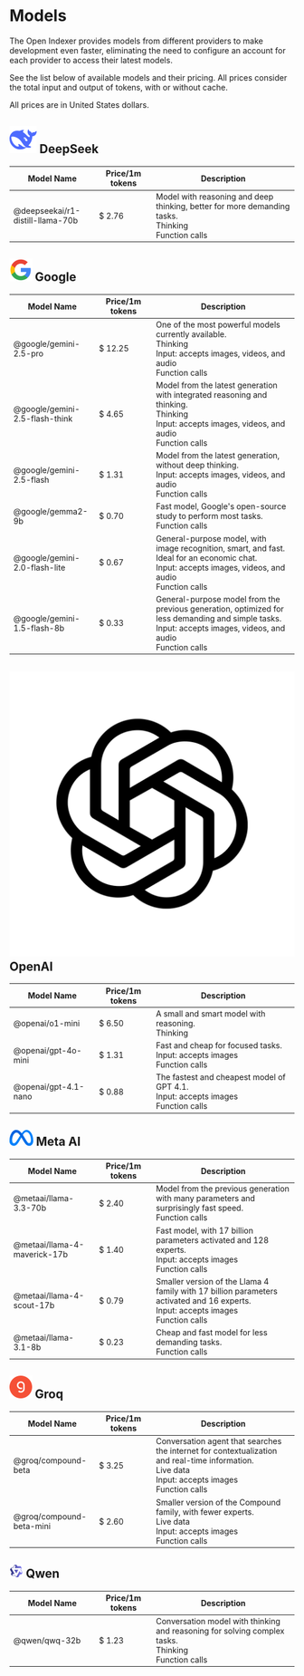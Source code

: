 # Models

The Open Indexer provides models from different providers to make development even faster, eliminating the need to configure an account for each provider to access their latest models.

See the list below of available models and their pricing. All prices consider the total input and output of tokens, with or without cache.

All prices are in United States dollars.

## <img src="/assets/icon/deepseek.svg" class="inline-icon"> DeepSeek

<table>
    <thead>
        <colgroup>
            <col style="width: 30%" />
            <col style="width: 20%" />
            <col style="width: 50%" />
        </colgroup>
        <tr>
            <th>Model Name</th>
            <th>Price/1m tokens</th>
            <th>Description</th>
        </tr>
    </thead>
    <tbody>
        <tr>
            <td>
                @deepseekai/r1-distill-llama-70b
            </td>
            <td>
                <span>$ 2.76</span>
            </td>
            <td>
                Model with reasoning and deep thinking, better for more demanding tasks.
                <div class="model-capabilities">
                    <div>
                        <i class="ri-lightbulb-line"></i>
                        Thinking
                    </div>
                    <div>
                        <i class="ri-instance-line"></i>
                        Function calls
                    </div>
                </div>
            </td>
        </tr>        
    </tbody>
</table>

## <img src="/assets/icon/google.svg" class="inline-icon"> Google

<table>
    <thead>
        <colgroup>
            <col style="width: 30%" />
            <col style="width: 20%" />
            <col style="width: 50%" />
        </colgroup>
        <tr>
            <th>Model Name</th>
            <th>Price/1m tokens</th>
            <th>Description</th>
        </tr>
    </thead>
    <tbody>
        <tr>
            <td>
                @google/gemini-2.5-pro
            </td>
            <td>
                <span>$ 12.25</span>
            </td>
            <td>
                One of the most powerful models currently available.
                <div class="model-capabilities">
                    <div>
                        <i class="ri-lightbulb-line"></i>
                        Thinking
                    </div>
                    <div>
                        <i class="ri-multi-image-fill"></i>
                        Input: accepts images, videos, and audio
                    </div>
                    <div>
                        <i class="ri-instance-line"></i>
                        Function calls
                    </div>
                </div>
            </td>
        </tr>
        <tr>
            <td>
                @google/gemini-2.5-flash-think
            </td>
            <td>
                <span>$ 4.65</span>
            </td>
            <td>
                Model from the latest generation with integrated reasoning and thinking.
                <div class="model-capabilities">
                    <div>
                        <i class="ri-lightbulb-line"></i>
                        Thinking
                    </div>
                    <div>
                        <i class="ri-multi-image-fill"></i>
                        Input: accepts images, videos, and audio
                    </div>
                    <div>
                        <i class="ri-instance-line"></i>
                        Function calls
                    </div>
                </div>
            </td>
        </tr>
        <tr>
            <td>
                @google/gemini-2.5-flash
            </td>
            <td>
                <span>$ 1.31</span>
            </td>
            <td>
                Model from the latest generation, without deep thinking.
                <div class="model-capabilities">
                    <div>
                        <i class="ri-multi-image-fill"></i>
                        Input: accepts images, videos, and audio
                    </div>
                    <div>
                        <i class="ri-instance-line"></i>
                        Function calls
                    </div>
                </div>
            </td>
        </tr>
        <tr>
            <td>
                @google/gemma2-9b
            </td>
            <td>
                <span>$ 0.70</span>
            </td>
            <td>
                Fast model, Google's open-source study to perform most tasks.
                <div class="model-capabilities">
                    <div>
                        <i class="ri-instance-line"></i>
                        Function calls
                    </div>
                </div>
            </td>
        </tr>
        <tr>
            <td>
                @google/gemini-2.0-flash-lite
            </td>
            <td>
                <span>$ 0.67</span>
            </td>
            <td>
                General-purpose model, with image recognition, smart, and fast. Ideal for an economic chat.
                <div class="model-capabilities">
                    <div>
                        <i class="ri-multi-image-fill"></i>
                        Input: accepts images, videos, and audio
                    </div>
                    <div>
                        <i class="ri-instance-line"></i>
                        Function calls
                    </div>
                </div>
            </td>
        </tr>
        <tr>
            <td>
                @google/gemini-1.5-flash-8b
            </td>
            <td>
                <span>$ 0.33</span>
            </td>
            <td>
                General-purpose model from the previous generation, optimized for less demanding and simple tasks.
                <div class="model-capabilities">
                    <div>
                        <i class="ri-multi-image-fill"></i>
                        Input: accepts images, videos, and audio
                    </div>
                    <div>
                        <i class="ri-instance-line"></i>
                        Function calls
                    </div>
                </div>
            </td>
        </tr>
    </tbody>
</table>

## <img src="/assets/icon/openai.svg" class="inline-icon"> OpenAI

<table>
    <thead>
        <colgroup>
            <col style="width: 30%" />
            <col style="width: 20%" />
            <col style="width: 50%" />
        </colgroup>
        <tr>
            <th>Model Name</th>
            <th>Price/1m tokens</th>
            <th>Description</th>
        </tr>
    </thead>
    <tbody>
        <tr>
            <td>
                @openai/o1-mini
            </td>
            <td>
                <span>$ 6.50</span>
            </td>
            <td>
                A small and smart model with reasoning.
                <div class="model-capabilities">
                    <div>
                        <i class="ri-lightbulb-line"></i>
                        Thinking
                    </div>
                </div>
            </td>
        </tr>
        <tr>
            <td>
                @openai/gpt-4o-mini
            </td>
            <td>
                <span>$ 1.31</span>
            </td>
            <td>
                Fast and cheap for focused tasks.
                <div class="model-capabilities">
                    <div>
                        <i class="ri-multi-image-fill"></i>
                        Input: accepts images
                    </div>
                    <div>
                        <i class="ri-instance-line"></i>
                        Function calls
                    </div>
                </div>
            </td>
        </tr>
        <tr>
            <td>
                @openai/gpt-4.1-nano
            </td>
            <td>
                <span>$ 0.88</span>
            </td>
            <td>
                The fastest and cheapest model of GPT 4.1.
                <div class="model-capabilities">
                    <div>
                        <i class="ri-multi-image-fill"></i>
                        Input: accepts images
                    </div>
                    <div>
                        <i class="ri-instance-line"></i>
                        Function calls
                    </div>
                </div>
            </td>
        </tr>
    </tbody>
</table>

## <img src="/assets/icon/meta.svg" class="inline-icon"> Meta AI

<table>
    <thead>
        <colgroup>
            <col style="width: 30%" />
            <col style="width: 20%" />
            <col style="width: 50%" />
        </colgroup>
        <tr>
            <th>Model Name</th>
            <th>Price/1m tokens</th>
            <th>Description</th>
        </tr>
    </thead>
    <tbody>
        <tr>
            <td>
                @metaai/llama-3.3-70b
            </td>
            <td>
                <span>$ 2.40</span>
            </td>
            <td>
                Model from the previous generation with many parameters and surprisingly fast speed.
                <div class="model-capabilities">
                    <div>
                        <i class="ri-instance-line"></i>
                        Function calls
                    </div>
                </div>
            </td>
        </tr>
        <tr>
            <td>
                @metaai/llama-4-maverick-17b
            </td>
            <td>
                <span>$ 1.40</span>
            </td>
            <td>
                Fast model, with 17 billion parameters activated and 128 experts.
                <div class="model-capabilities">
                    <div>
                        <i class="ri-multi-image-fill"></i>
                        Input: accepts images
                    </div>
                    <div>
                        <i class="ri-instance-line"></i>
                        Function calls
                    </div>
                </div>
            </td>
        </tr>
        <tr>
            <td>
                @metaai/llama-4-scout-17b
            </td>
            <td>
                <span>$ 0.79</span>
            </td>
            <td>
                Smaller version of the Llama 4 family with 17 billion parameters activated and 16 experts.
                <div class="model-capabilities">
                    <div>
                        <i class="ri-multi-image-fill"></i>
                        Input: accepts images
                    </div>
                    <div>
                        <i class="ri-instance-line"></i>
                        Function calls
                    </div>
                </div>
            </td>
        </tr>
        <tr>
            <td>
                @metaai/llama-3.1-8b
            </td>
            <td>
                <span>$ 0.23</span>
            </td>
            <td>
                Cheap and fast model for less demanding tasks.
                <div class="model-capabilities">
                    <div>
                        <i class="ri-instance-line"></i>
                        Function calls
                    </div>
                </div>
            </td>
        </tr>
    </tbody>
</table>

## <img src="/assets/icon/groq.svg" class="inline-icon"> Groq

<table>
    <thead>
        <colgroup>
            <col style="width: 30%" />
            <col style="width: 20%" />
            <col style="width: 50%" />
        </colgroup>
        <tr>
            <th>Model Name</th>
            <th>Price/1m tokens</th>
            <th>Description</th>
        </tr>
    </thead>
    <tbody>
        <tr>
            <td>
                @groq/compound-beta
            </td>
            <td>
                <span>$ 3.25</span>
            </td>
            <td>
                Conversation agent that searches the internet for contextualization and real-time information.
                <div class="model-capabilities">
                    <div>
                        <i class="ri-global-line"></i>
                        Live data
                    </div>
                    <div>
                        <i class="ri-multi-image-fill"></i>
                        Input: accepts images
                    </div>
                    <div>
                        <i class="ri-instance-line"></i>
                        Function calls
                    </div>
                </div>
            </td>
        </tr>
        <tr>
            <td>
                @groq/compound-beta-mini
            </td>
            <td>
                <span>$ 2.60</span>
            </td>
            <td>
                Smaller version of the Compound family, with fewer experts.
                <div class="model-capabilities">
                    <div>
                        <i class="ri-global-line"></i>
                        Live data
                    </div>
                    <div>
                        <i class="ri-multi-image-fill"></i>
                        Input: accepts images
                    </div>
                    <div>
                        <i class="ri-instance-line"></i>
                        Function calls
                    </div>
                </div>
            </td>
        </tr>
    </tbody>
</table>

## <img src="/assets/icon/qwen.svg" class="inline-icon"> Qwen

<table>
    <thead>
        <colgroup>
            <col style="width: 30%" />
            <col style="width: 20%" />
            <col style="width: 50%" />
        </colgroup>
        <tr>
            <th>Model Name</th>
            <th>Price/1m tokens</th>
            <th>Description</th>
        </tr>
    </thead>
    <tbody>
        <tr>
            <td>
                @qwen/qwq-32b
            </td>
            <td>
                <span>$ 1.23</span>
            </td>
            <td>
                Conversation model with thinking and reasoning for solving complex tasks.
                <div class="model-capabilities">
                    <div>
                        <i class="ri-lightbulb-line"></i>
                        Thinking
                    </div>
                    <div>
                        <i class="ri-instance-line"></i>
                        Function calls
                    </div>
                </div>
            </td>
        </tr>
    </tbody>
</table>
